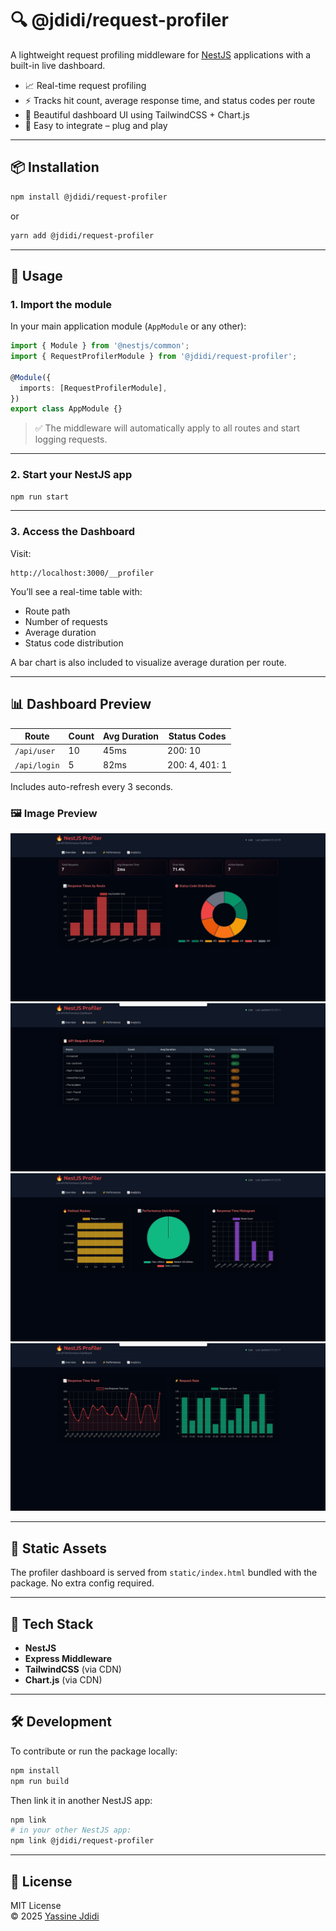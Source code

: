 # 🔍 @jdidi/request-profiler

A lightweight request profiling middleware for [NestJS](https://nestjs.com/) applications with a built-in live dashboard.

- 📈 Real-time request profiling
- ⚡ Tracks hit count, average response time, and status codes per route
- 🎨 Beautiful dashboard UI using TailwindCSS + Chart.js
- 🧩 Easy to integrate – plug and play

---

## 📦 Installation

```bash
npm install @jdidi/request-profiler
```

or

```bash
yarn add @jdidi/request-profiler
```

---

## 🚀 Usage

### 1. Import the module

In your main application module (`AppModule` or any other):

```ts
import { Module } from '@nestjs/common';
import { RequestProfilerModule } from '@jdidi/request-profiler';

@Module({
  imports: [RequestProfilerModule],
})
export class AppModule {}
```

> ✅ The middleware will automatically apply to all routes and start logging requests.

---

### 2. Start your NestJS app

```bash
npm run start
```

---

### 3. Access the Dashboard

Visit:

```
http://localhost:3000/__profiler
```

You’ll see a real-time table with:
- Route path
- Number of requests
- Average duration
- Status code distribution

A bar chart is also included to visualize average duration per route.

---

## 📊 Dashboard Preview

| Route        | Count | Avg Duration | Status Codes |
|--------------|-------|---------------|---------------|
| `/api/user`  | 10    | 45ms          | 200: 10       |
| `/api/login` | 5     | 82ms          | 200: 4, 401: 1|

Includes auto-refresh every 3 seconds.

### 🖼 Image Preview

![Dashboard 1](assets/dashboard1.png)
![Dashboard 2](assets/dashboard2.png)
![Dashboard 3](assets/dashboard3.png)
![Dashboard 4](assets/dashboard4.png)

---

## 📁 Static Assets

The profiler dashboard is served from `static/index.html` bundled with the package. No extra config required.

---

## 🧱 Tech Stack

- **NestJS**
- **Express Middleware**
- **TailwindCSS** (via CDN)
- **Chart.js** (via CDN)

---

## 🛠 Development

To contribute or run the package locally:

```bash
npm install
npm run build
```

Then link it in another NestJS app:

```bash
npm link
# in your other NestJS app:
npm link @jdidi/request-profiler
```

---

## 📝 License

MIT License  
© 2025 [Yassine Jdidi](mailto:yassinejedidi10@gmail.com)